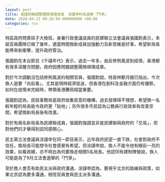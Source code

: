 ```yaml
---
layout: post
title: 張國鈞稱調整團隊順理成章　涂謹申料為選舉「鬥爭」
date: 2020-04-23 09:26:09.000000000 +08:00
categories: rss
---
```


特區政府問責班子大換班，身兼行政會議成員的民建聯立法會議員張國鈞表示，本屆官員團隊已做了幾年，適當時間換新成員加強動力及新思維是好事，希望新局長能帶來新衝擊，提升政府管治。

張國鈞在本台節目《千禧年代》表示，過去一年多，由反修例風波到疫情，香港都有很多深層次問題，政府因應問題調整團隊順理成章。

對於今次調動沒包括修例風波的相關官員，張國鈞說，特首林鄭月娥已指出，今次換人是要「向前看」，尤其是現時經濟低迷，但香港在創科及金融方面仍有優勢，如何在疫情未完結時，帶領香港騰飛相當重要。

張國鈞認為，民政事務局是政府收集民意的機構，過去發揮得不理想，希望換一名較年輕的局長能令政府更「貼地」；另外很多市民認為公務員行政效率有改善空間，希望換新局長後有改進。

對於有兩名新局長為民建聯成員，張國鈞強調並非是民建聯與政府的「交易」，但對他們的才華得到認同感開心。

民主黨立法會議員涂謹申在同一節目表示，近年政府民望一直下跌，社會對政府不信任，換局長可能想令社會感覺有希望。但涂謹申說，換人不能令他有眼前一亮的效果，如看政續，亦不明白為何要換走相關5名局長。他認同有建制陣營說，換人可能是為了9月立法會選舉的「鬥爭」。

至於換人會否有助民主派與政府溝通，涂謹申認為，要視乎北京的路線與政策，如果北京認為要多溝通，相信官員會與民主派多溝通。
